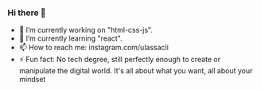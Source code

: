 ### Hi there 👋

* 🔭 I’m currently working on "html-css-js".
* 🌱 I’m currently learning "react".
* 📫 How to reach me: instagram.com/ulassacli
* ⚡ Fun fact: No tech degree, still perfectly enough to create or manipulate the digital world. It's all about what you want, all about your mindset



